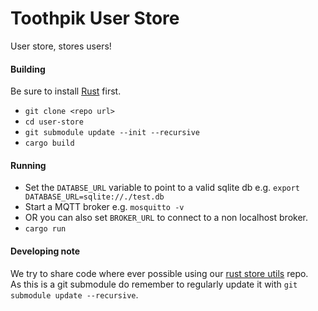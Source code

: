 # Toothpik User Store
User store, stores users!

#### Building
Be sure to install [Rust](https://www.rust-lang.org/tools/install) first.
- ```git clone <repo url>```
- ```cd user-store```
- ```git submodule update --init --recursive```
- ```cargo build```

#### Running
- Set the ```DATABSE_URL``` variable to point to a valid sqlite db e.g. ```export DATABASE_URL=sqlite://./test.db```
- Start a MQTT broker e.g. `mosquitto -v`
- OR you can also set ```BROKER_URL``` to connect to a non localhost broker.
- ```cargo run```

#### Developing note
We try to share code where ever possible using our [rust store utils](https://git.chalmers.se/courses/dit355/2020/group-4/rust-store-utils) repo.  
As this is a git submodule do remember to regularly update it with ```git submodule update --recursive```.
